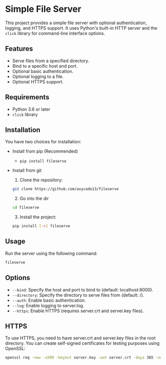 # Simple File Server

This project provides a simple file server with optional authentication, logging, and HTTPS support. It uses Python's built-in HTTP server and the `click` library for command-line interface options.

## Features

- Serve files from a specified directory.
- Bind to a specific host and port.
- Optional basic authentication.
- Optional logging to a file.
- Optional HTTPS support.

## Requirements

- Python 3.6 or later
- `click` library

## Installation

You have two choices for installation:

- Install from pip (Recommended)
  - `pip install fileserve`
- Install from git
    1. Clone the repository:
    ```sh
    git clone https://github.com/avycado13/fileserve
    ```
    2. Go into the dir
    ```sh
    cd fileserve
    ```

    3. Install the project:
    ```sh
    pip install [-e] fileserve
    ```

## Usage

Run the server using the following command:

```sh
fileserve
```

## Options

- `--bind`: Specify the host and port to bind to (default: localhost:8000).
- `--directory`: Specify the directory to serve files from (default: /).
- `--auth`: Enable basic authentication.
- `--log`: Enable logging to server.log.
- `--https`: Enable HTTPS (requires server.crt and server.key files).

## HTTPS

To use HTTPS, you need to have server.crt and server.key files in the root directory. You can create self-signed certificates for testing purposes using OpenSSL:

```sh
openssl req -new -x509 -keyout server.key -out server.crt -days 365 -nodes
```
